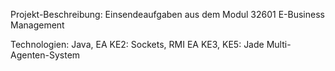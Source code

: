 Projekt-Beschreibung: Einsendeaufgaben aus dem Modul 32601 E-Business Management

Technologien: Java, 
    EA KE2: Sockets, RMI
    EA KE3, KE5: Jade Multi-Agenten-System